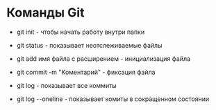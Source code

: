 # Команды Git 

* git init - чтобы начать работу внутри папки 

* git status - показывает неотслеживаемые файлы 

* git add имя файла с расширением - инициализация файла 

* git commit -m "Коментарий" - фиксация файла 

* git log - показывает все коммиты 

* git log --oneline - показывает комиты в сокращенном состоянии 